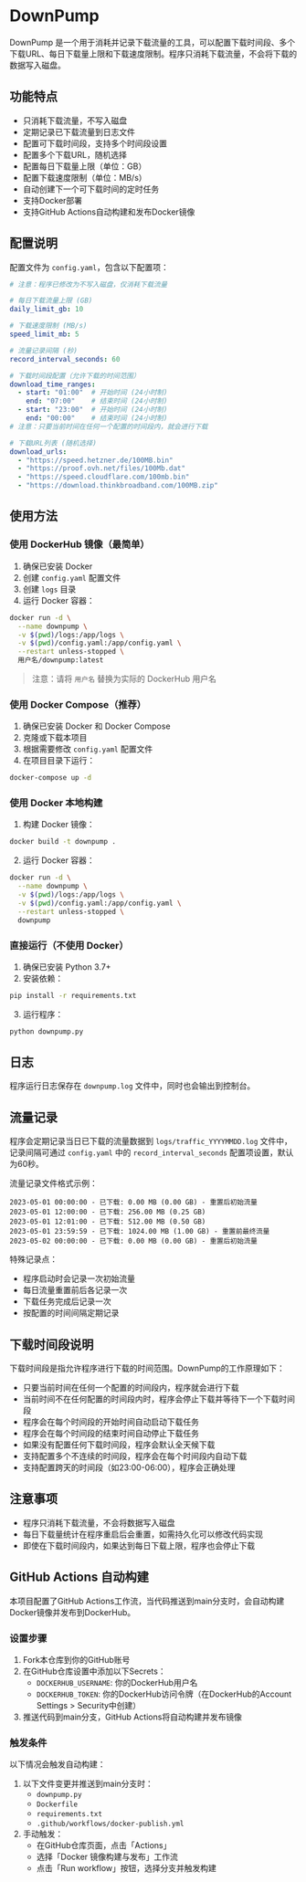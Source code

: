 # DownPump

DownPump 是一个用于消耗并记录下载流量的工具，可以配置下载时间段、多个下载URL、每日下载量上限和下载速度限制。程序只消耗下载流量，不会将下载的数据写入磁盘。

## 功能特点

- 只消耗下载流量，不写入磁盘
- 定期记录已下载流量到日志文件
- 配置可下载时间段，支持多个时间段设置
- 配置多个下载URL，随机选择
- 配置每日下载量上限（单位：GB）
- 配置下载速度限制（单位：MB/s）
- 自动创建下一个可下载时间的定时任务
- 支持Docker部署
- 支持GitHub Actions自动构建和发布Docker镜像

## 配置说明

配置文件为 `config.yaml`，包含以下配置项：

```yaml
# 注意：程序已修改为不写入磁盘，仅消耗下载流量

# 每日下载流量上限 (GB)
daily_limit_gb: 10

# 下载速度限制 (MB/s)
speed_limit_mb: 5

# 流量记录间隔 (秒)
record_interval_seconds: 60

# 下载时间段配置（允许下载的时间范围）
download_time_ranges:
  - start: "01:00"  # 开始时间 (24小时制)
    end: "07:00"    # 结束时间 (24小时制)
  - start: "23:00"  # 开始时间 (24小时制)
    end: "00:00"    # 结束时间 (24小时制)
# 注意：只要当前时间在任何一个配置的时间段内，就会进行下载

# 下载URL列表 (随机选择)
download_urls:
  - "https://speed.hetzner.de/100MB.bin"
  - "https://proof.ovh.net/files/100Mb.dat"
  - "https://speed.cloudflare.com/100mb.bin"
  - "https://download.thinkbroadband.com/100MB.zip"
```

## 使用方法

### 使用 DockerHub 镜像（最简单）

1. 确保已安装 Docker
2. 创建 `config.yaml` 配置文件
3. 创建 `logs` 目录
4. 运行 Docker 容器：

```bash
docker run -d \
  --name downpump \
  -v $(pwd)/logs:/app/logs \
  -v $(pwd)/config.yaml:/app/config.yaml \
  --restart unless-stopped \
  用户名/downpump:latest
```

> 注意：请将 `用户名` 替换为实际的 DockerHub 用户名

### 使用 Docker Compose（推荐）

1. 确保已安装 Docker 和 Docker Compose
2. 克隆或下载本项目
3. 根据需要修改 `config.yaml` 配置文件
4. 在项目目录下运行：

```bash
docker-compose up -d
```

### 使用 Docker 本地构建

1. 构建 Docker 镜像：

```bash
docker build -t downpump .
```

2. 运行 Docker 容器：

```bash
docker run -d \
  --name downpump \
  -v $(pwd)/logs:/app/logs \
  -v $(pwd)/config.yaml:/app/config.yaml \
  --restart unless-stopped \
  downpump
```

### 直接运行（不使用 Docker）

1. 确保已安装 Python 3.7+
2. 安装依赖：

```bash
pip install -r requirements.txt
```

3. 运行程序：

```bash
python downpump.py
```

## 日志

程序运行日志保存在 `downpump.log` 文件中，同时也会输出到控制台。

## 流量记录

程序会定期记录当日已下载的流量数据到 `logs/traffic_YYYYMMDD.log` 文件中，记录间隔可通过 `config.yaml` 中的 `record_interval_seconds` 配置项设置，默认为60秒。

流量记录文件格式示例：
```
2023-05-01 00:00:00 - 已下载: 0.00 MB (0.00 GB) - 重置后初始流量
2023-05-01 12:00:00 - 已下载: 256.00 MB (0.25 GB)
2023-05-01 12:01:00 - 已下载: 512.00 MB (0.50 GB)
2023-05-01 23:59:59 - 已下载: 1024.00 MB (1.00 GB) - 重置前最终流量
2023-05-02 00:00:00 - 已下载: 0.00 MB (0.00 GB) - 重置后初始流量
```

特殊记录点：
- 程序启动时会记录一次初始流量
- 每日流量重置前后各记录一次
- 下载任务完成后记录一次
- 按配置的时间间隔定期记录

## 下载时间段说明

下载时间段是指允许程序进行下载的时间范围。DownPump的工作原理如下：

- 只要当前时间在任何一个配置的时间段内，程序就会进行下载
- 当前时间不在任何配置的时间段内时，程序会停止下载并等待下一个下载时间段
- 程序会在每个时间段的开始时间自动启动下载任务
- 程序会在每个时间段的结束时间自动停止下载任务
- 如果没有配置任何下载时间段，程序会默认全天候下载
- 支持配置多个不连续的时间段，程序会在每个时间段内自动下载
- 支持配置跨天的时间段（如23:00-06:00），程序会正确处理

## 注意事项

- 程序只消耗下载流量，不会将数据写入磁盘
- 每日下载量统计在程序重启后会重置，如需持久化可以修改代码实现
- 即使在下载时间段内，如果达到每日下载上限，程序也会停止下载

## GitHub Actions 自动构建

本项目配置了GitHub Actions工作流，当代码推送到main分支时，会自动构建Docker镜像并发布到DockerHub。

### 设置步骤

1. Fork本仓库到你的GitHub账号
2. 在GitHub仓库设置中添加以下Secrets：
   - `DOCKERHUB_USERNAME`: 你的DockerHub用户名
   - `DOCKERHUB_TOKEN`: 你的DockerHub访问令牌（在DockerHub的Account Settings > Security中创建）
3. 推送代码到main分支，GitHub Actions将自动构建并发布镜像

### 触发条件

以下情况会触发自动构建：
1. 以下文件变更并推送到main分支时：
   - `downpump.py`
   - `Dockerfile`
   - `requirements.txt`
   - `.github/workflows/docker-publish.yml`
2. 手动触发：
   - 在GitHub仓库页面，点击「Actions」
   - 选择「Docker 镜像构建与发布」工作流
   - 点击「Run workflow」按钮，选择分支并触发构建